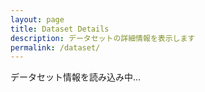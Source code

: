 ```yaml
---
layout: page
title: Dataset Details
description: データセットの詳細情報を表示します
permalink: /dataset/
---
```


<div id="loading" class="loading">
  <p>データセット情報を読み込み中...</p>
</div>

<div id="error" class="error" style="display: none;">
  <p>データセットの読み込みに失敗しました。</p>
</div>

<div id="dataset-details" class="dataset-details" style="display: none;">
  <!-- データセット詳細がここに動的に生成されます -->
</div>

<script>
document.addEventListener('DOMContentLoaded', function() {
  loadDatasetDetails();
});

async function loadDatasetDetails() {
  const loadingEl = document.getElementById('loading');
  const errorEl = document.getElementById('error');
  const detailsEl = document.getElementById('dataset-details');
  
  // URLパラメータからデータセットIDを取得
  const urlParams = new URLSearchParams(window.location.search);
  const datasetId = urlParams.get('id');
  
  if (!datasetId) {
    loadingEl.style.display = 'none';
    const baseUrl = '{{ site.baseurl }}' || '';
    errorEl.innerHTML = `<p>データセットIDが指定されていません。</p><p><a href="${baseUrl}/datasets/">データセット一覧に戻る</a></p>`;
    errorEl.style.display = 'block';
    return;
  }
  
  try {
    // GitHubからメタデータを取得
    const metadataUrl = `https://raw.githubusercontent.com/dbcls/rdf-config/master/config/${datasetId}/metadata.yaml`;
    const response = await fetch(metadataUrl);
    
    if (!response.ok) {
      throw new Error(`Failed to fetch metadata: ${response.status}`);
    }
    
    const yamlText = await response.text();
    const metadata = parseSimpleYaml(yamlText);
    
    loadingEl.style.display = 'none';
    renderDatasetDetails(datasetId, metadata, yamlText);
    detailsEl.style.display = 'block';
    
    // ページタイトルを更新
    document.title = `${metadata.title || datasetId} - RDF Portal`;
    
  } catch (error) {
    console.error('Error loading dataset details:', error);
    loadingEl.style.display = 'none';
    const baseUrl = '{{ site.baseurl }}' || '';
    errorEl.innerHTML = `
      <p>データセットの読み込みに失敗しました。</p>
      <p>エラー: ${error.message}</p>
      <p><a href="${baseUrl}/datasets/">データセット一覧に戻る</a></p>
    `;
    errorEl.style.display = 'block';
  }
}

function parseSimpleYaml(yamlText) {
  const metadata = {};
  const lines = yamlText.split('\n');
  let currentKey = null;
  let currentValue = '';
  let inMultiline = false;
  
  for (let i = 0; i < lines.length; i++) {
    const line = lines[i];
    const trimmed = line.trim();
    
    // Skip comments and empty lines
    if (!trimmed || trimmed.startsWith('#')) continue;
    
    // Handle array items
    if (trimmed.startsWith('- ')) {
      if (currentKey) {
        if (!metadata[currentKey]) metadata[currentKey] = [];
        const arrayItem = trimmed.substring(2).trim();
        if (Array.isArray(metadata[currentKey])) {
          metadata[currentKey].push(arrayItem);
        }
      }
      continue;
    }
    
    // Handle key-value pairs
    const match = trimmed.match(/^(\w+):\s*(.*)$/);
    if (match) {
      const [, key, value] = match;
      
      if (currentKey && inMultiline) {
        metadata[currentKey] = currentValue.trim();
      }
      
      currentKey = key;
      currentValue = value.replace(/^["'](.*)["']$/, '$1'); // Remove quotes
      inMultiline = false;
      
      // Check if this is a multiline value or array
      if (!value.trim() || value.trim() === '[' || value.trim() === '{') {
        inMultiline = true;
        currentValue = '';
      } else if (value.includes('[') && value.includes(']')) {
        // Handle inline arrays
        const arrayMatch = value.match(/\[(.*)\]/);
        if (arrayMatch) {
          metadata[currentKey] = arrayMatch[1].split(',').map(item => item.trim().replace(/^["'](.*)["']$/, '$1'));
        } else {
          metadata[currentKey] = currentValue;
        }
        currentKey = null;
      } else {
        metadata[currentKey] = currentValue;
        currentKey = null;
      }
    } else if (inMultiline && currentKey) {
      // Handle multiline values
      currentValue += (currentValue ? ' ' : '') + trimmed;
    }
  }
  
  // Handle last key if multiline
  if (currentKey && inMultiline) {
    metadata[currentKey] = currentValue.trim();
  }
  
  return metadata;
}

function renderDatasetDetails(datasetId, metadata, rawYaml) {
  const detailsEl = document.getElementById('dataset-details');
  const baseUrl = '{{ site.baseurl }}' || '';
  
  const html = `
    <a href="${baseUrl}/datasets/" class="back-link">データセット一覧に戻る</a>
    
    <div class="dataset-header">
      <h1>${metadata.title || datasetId}</h1>
      <div class="dataset-id">ID: ${datasetId}</div>
    </div>
    
    ${metadata.description ? `
    <div class="metadata-section">
      <h3>説明</h3>
      <p>${metadata.description}</p>
    </div>
    ` : ''}
    
    <div class="metadata-section">
      <h3>基本情報</h3>
      <div class="metadata-grid">
        ${renderMetadataItem('ウェブサイト', metadata.website, 'link')}
        ${renderMetadataItem('SPARQL Endpoint', metadata.sparql, 'link')}
        ${renderMetadataItem('VoID', metadata.void, 'link')}
        ${renderMetadataItem('ライセンス', metadata.licenses)}
        ${renderMetadataItem('提供者', metadata.provider)}
        ${renderMetadataItem('作成日', metadata.issued)}
        ${renderMetadataItem('更新日', metadata.updated)}
        ${renderMetadataItem('バージョン', metadata.version)}
      </div>
    </div>
    
    ${metadata.tags ? `
    <div class="metadata-section">
      <h3>タグ</h3>
      ${renderMetadataItem('', metadata.tags, 'tags')}
    </div>
    ` : ''}
    
    <div class="metadata-section">
      <h3>リンク</h3>
      <div class="metadata-grid">
        ${renderMetadataItem('設定ファイル', `https://github.com/dbcls/rdf-config/tree/master/config/${datasetId}`, 'link')}
        ${renderMetadataItem('メタデータファイル', `https://github.com/dbcls/rdf-config/blob/master/config/${datasetId}/metadata.yaml`, 'link')}
      </div>
    </div>
    
    <div class="expandable-section">
      <button class="expand-toggle" onclick="toggleRawMetadata()">
        生のメタデータを表示
      </button>
      <div id="raw-metadata" class="raw-metadata" style="display: none;">
        ${escapeHtml(rawYaml)}
      </div>
    </div>
  `;
  
  detailsEl.innerHTML = html;
}

function renderMetadataItem(label, value, type = 'text') {
  if (!value) return '';
  
  let valueHtml;
  if (Array.isArray(value)) {
    if (type === 'tags') {
      valueHtml = `<div class="tags">${value.map(tag => `<span class="tag">${escapeHtml(tag)}</span>`).join('')}</div>`;
    } else {
      valueHtml = value.map(item => escapeHtml(item)).join(', ');
    }
  } else if (type === 'link') {
    valueHtml = `<a href="${value}" target="_blank">${value}</a>`;
  } else {
    valueHtml = escapeHtml(value);
  }
  
  return `
    <div class="metadata-item">
      <div class="metadata-label">${label}</div>
      <div class="metadata-value">${valueHtml}</div>
    </div>
  `;
}

function escapeHtml(text) {
  const div = document.createElement('div');
  div.textContent = text;
  return div.innerHTML;
}

function toggleRawMetadata() {
  const rawMetadata = document.getElementById('raw-metadata');
  const button = document.querySelector('.expand-toggle');
  
  if (rawMetadata.style.display === 'none') {
    rawMetadata.style.display = 'block';
    button.textContent = '生のメタデータを隠す';
  } else {
    rawMetadata.style.display = 'none';
    button.textContent = '生のメタデータを表示';
  }
}
</script>
